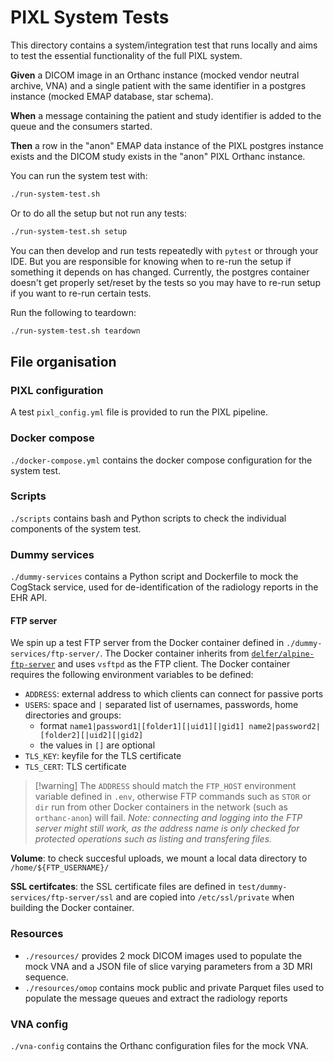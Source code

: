 # PIXL System Tests

This directory contains a system/integration test that runs locally and aims to test the essential
functionality of the full PIXL system.

**Given** a DICOM image in an Orthanc instance (mocked vendor neutral archive, VNA) and a single
patient with the same identifier in a postgres instance (mocked EMAP database, star schema).

**When** a message containing the patient and study identifier is added to the queue and the
consumers started.

**Then** a row in the "anon" EMAP data instance of the PIXL postgres instance exists and the DICOM
study exists in the "anon" PIXL Orthanc instance.

You can run the system test with:

```bash
./run-system-test.sh
```

Or to do all the setup but not run any tests:
```bash
./run-system-test.sh setup
```

You can then develop and run tests repeatedly with `pytest` or through your IDE.
But you are responsible for knowing
when to re-run the setup if something it depends on has changed.
Currently, the postgres container doesn't get properly set/reset by the tests so you may have
to re-run setup if you want to re-run certain tests.

Run the following to teardown:
```bash
./run-system-test.sh teardown
```

## File organisation

### PIXL configuration

A test `pixl_config.yml` file is provided to run the PIXL pipeline.

### Docker compose

`./docker-compose.yml` contains the docker compose configuration for the system test.

### Scripts

`./scripts` contains bash and Python scripts to check the individual components of the system test.

### Dummy services

`./dummy-services` contains a Python script and Dockerfile to mock the CogStack service, used for
de-identification of the radiology reports in the EHR API.

#### FTP server

We spin up a test FTP server from the Docker container defined in `./dummy-services/ftp-server/`.
The Docker container inherits from
[`delfer/alpine-ftp-server`](https://github.com/delfer/docker-alpine-ftp-server) and uses `vsftpd`
as the FTP client. The Docker container requires the following environment variables to be defined:

-   `ADDRESS`: external address to which clients can connect for passive ports
-   `USERS`: space and `|` separated list of usernames, passwords, home directories and groups:
    -   format `name1|password1|[folder1][|uid1][|gid1] name2|password2|[folder2][|uid2][|gid2]`
    -   the values in `[]` are optional
-   `TLS_KEY`: keyfile for the TLS certificate
-   `TLS_CERT`: TLS certificate

> [!warning] The `ADDRESS` should match the `FTP_HOST` environment variable defined in `.env`,
> otherwise FTP commands such as `STOR` or `dir` run from other Docker containers in the network
> (such as `orthanc-anon`) will fail. _Note: connecting and logging into the FTP server might still
> work, as the address name is only checked for protected operations such as listing and transfering
> files._

**Volume**: to check succesful uploads, we mount a local data directory to `/home/${FTP_USERNAME}/`

**SSL certifcates**: the SSL certificate files are defined in `test/dummy-services/ftp-server/ssl`
and are copied into `/etc/ssl/private` when building the Docker container.

### Resources

-   `./resources/` provides 2 mock DICOM images used to populate the mock VNA
    and a JSON file of slice varying parameters from a 3D MRI sequence.
-   `./resources/omop` contains mock public and private Parquet files used to populate the message
    queues and extract the radiology reports

### VNA config

`./vna-config` contains the Orthanc configuration files for the mock VNA.
